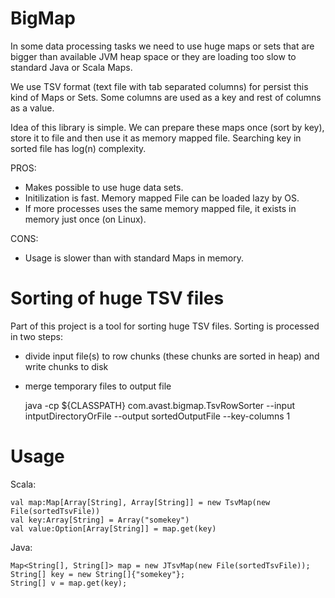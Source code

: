 BigMap
======

In some data processing tasks we need to use huge maps or sets that are bigger
than available JVM heap space or they are loading too slow to standard Java or Scala Maps.

We use TSV format (text file with tab separated columns) for persist this kind of Maps or Sets.
Some columns are used as a key and rest of columns as a value.

Idea of this library is simple. We can prepare these maps once (sort by key),
store it to file and then use it as memory mapped file.
Searching key in sorted file has log(n) complexity.

PROS:

 * Makes possible to use huge data sets.
 * Initilization is fast. Memory mapped File can be loaded lazy by OS.
 * If more processes uses the same memory mapped file, it exists in memory just once (on Linux).
 
CONS:

 * Usage is slower than with standard Maps in memory.


Sorting of huge TSV files
=========================

Part of this project is a tool for sorting huge TSV files.
Sorting is processed in two steps:

 * divide input file(s) to row chunks (these chunks are sorted in heap) and write chunks to disk
 * merge temporary files to output file


    java -cp ${CLASSPATH} com.avast.bigmap.TsvRowSorter 
      --input intputDirectoryOrFile 
      --output sortedOutputFile 
      --key-columns 1 

Usage
=====

Scala:

    val map:Map[Array[String], Array[String]] = new TsvMap(new File(sortedTsvFile))
    val key:Array[String] = Array("somekey")
    val value:Option[Array[String]] = map.get(key)

Java:

    Map<String[], String[]> map = new JTsvMap(new File(sortedTsvFile));
    String[] key = new String[]{"somekey"};
    String[] v = map.get(key);
